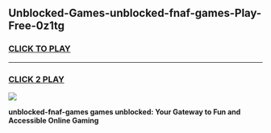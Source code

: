 
## Unblocked-Games-unblocked-fnaf-games-Play-Free-0z1tg
<h3>
<a href="https://premium76.site?title=unblocked-fnaf-games&ref=23A">CLICK TO PLAY</a></h3>
<hr>

<h3>
<a href="https://premium76.site?title=unblocked-fnaf-games&ref=23A">CLICK 2 PLAY</a>
  
</h3>

<a href="https://premium76.site?title=unblocked-fnaf-games&ref=23A"><img src="https://clearcache.store/games.png"></a>


**unblocked-fnaf-games games unblocked: Your Gateway to Fun and Accessible Online Gaming**
